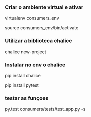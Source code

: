 ### Criar o ambiente virtual e ativar
virtualenv consumers_env

source consumers_env/bin/activate

### Utilizar a biblioteca chalice
chalice new-project

### Instalar no env o chalice

pip install chalice

pip install pytest

### testar as funçoes
py.test consumers/tests/test_app.py -s